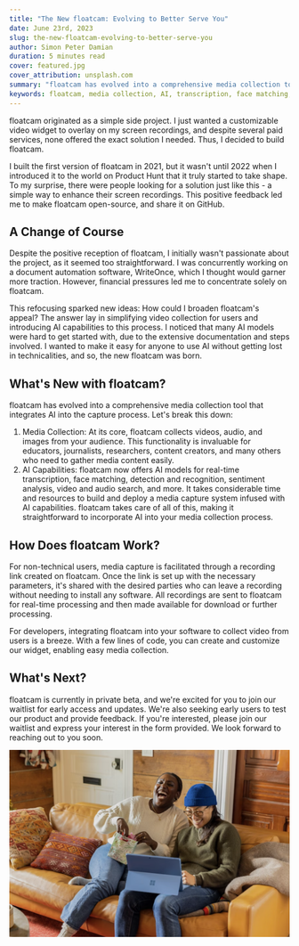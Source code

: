 ```yaml
---
title: "The New floatcam: Evolving to Better Serve You"
date: June 23rd, 2023
slug: the-new-floatcam-evolving-to-better-serve-you
author: Simon Peter Damian
duration: 5 minutes read
cover: featured.jpg
cover_attribution: unsplash.com
summary: "floatcam has evolved into a comprehensive media collection tool that integrates AI into the capture process."
keywords: floatcam, media collection, AI, transcription, face matching, detection and recognition, sentiment analysis, video and audio search
---
```


floatcam originated as a simple side project. I just wanted a customizable video widget to overlay on my screen recordings, and despite several paid services, none offered the exact solution I needed. Thus, I decided to build floatcam.

I built the first version of floatcam in 2021, but it wasn't until 2022 when I introduced it to the world on Product Hunt that it truly started to take shape. To my surprise, there were people looking for a solution just like this - a simple way to enhance their screen recordings. This positive feedback led me to make floatcam open-source, and share it on GitHub.

## A Change of Course

Despite the positive reception of floatcam, I initially wasn't passionate about the project, as it seemed too straightforward. I was concurrently working on a document automation software, WriteOnce, which I thought would garner more traction. However, financial pressures led me to concentrate solely on floatcam.

This refocusing sparked new ideas: How could I broaden floatcam's appeal? The answer lay in simplifying video collection for users and introducing AI capabilities to this process. I noticed that many AI models were hard to get started with, due to the extensive documentation and steps involved. I wanted to make it easy for anyone to use AI without getting lost in technicalities, and so, the new floatcam was born.

## What's New with floatcam?

floatcam has evolved into a comprehensive media collection tool that integrates AI into the capture process. Let's break this down:

1. Media Collection: At its core, floatcam collects videos, audio, and images from your audience. This functionality is invaluable for educators, journalists, researchers, content creators, and many others who need to gather media content easily.
2. AI Capabilities: floatcam now offers AI models for real-time transcription, face matching, detection and recognition, sentiment analysis, video and audio search, and more. It takes considerable time and resources to build and deploy a media capture system infused with AI capabilities. floatcam takes care of all of this, making it straightforward to incorporate AI into your media collection process.

## How Does floatcam Work?

For non-technical users, media capture is facilitated through a recording link created on floatcam. Once the link is set up with the necessary parameters, it's shared with the desired parties who can leave a recording without needing to install any software. All recordings are sent to floatcam for real-time processing and then made available for download or further processing.

For developers, integrating floatcam into your software to collect video from users is a breeze. With a few lines of code, you can create and customize our widget, enabling easy media collection.

## What's Next?

floatcam is currently in private beta, and we're excited for you to join our waitlist for early access and updates. We're also seeking early users to test our product and provide feedback. If you're interested, please join our waitlist and express your interest in the form provided. We look forward to reaching out to you soon.

![Ending Cover Image](./ending-cover.png)
